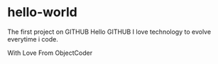 # hello-world
The first project on GITHUB
Hello GITHUB
I love technology to evolve everytime i code.

With Love
From
ObjectCoder
